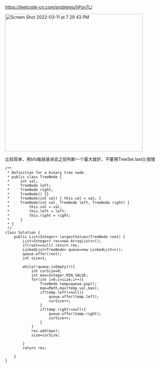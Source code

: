 https://leetcode-cn.com/problems/hPov7L/


<img width="451" alt="Screen Shot 2022-03-11 at 7 29 43 PM" src="https://user-images.githubusercontent.com/59748598/158002062-b2b64b40-3ded-4443-963a-230683b481c4.png">

比较简单，用bfs每层装进去之前判断一个最大就好，不要用TreeSet.last();很慢

```` 
/**
 * Definition for a binary tree node.
 * public class TreeNode {
 *     int val;
 *     TreeNode left;
 *     TreeNode right;
 *     TreeNode() {}
 *     TreeNode(int val) { this.val = val; }
 *     TreeNode(int val, TreeNode left, TreeNode right) {
 *         this.val = val;
 *         this.left = left;
 *         this.right = right;
 *     }
 * }
 */
class Solution {
    public List<Integer> largestValues(TreeNode root) {
        List<Integer> res=new ArrayList<>();
        if(root==null) return res;
        LinkedList<TreeNode> queue=new LinkedList<>();
        queue.offer(root);
        int size=1;
        
        while(!queue.isEmpty()){
            int curSize=0;
            int max=Integer.MIN_VALUE;
            for(int i=0;i<size;i++){
                TreeNode temp=queue.pop();
                max=Math.max(temp.val,max);
                if(temp.left!=null){
                    queue.offer(temp.left);
                    curSize++;
                }
                if(temp.right!=null){
                    queue.offer(temp.right);
                    curSize++;
                }
            }
            res.add(max);
            size=curSize;
            
        }
        return res;

    }
}
````



